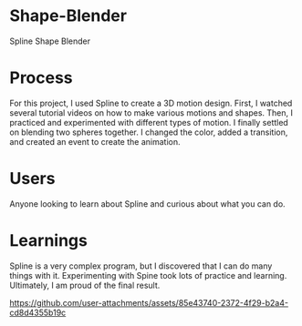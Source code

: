 # Shape-Blender
Spline Shape Blender 
# Process
For this project, I used Spline to create a 3D motion design. First, I watched several tutorial videos on how to make various motions and shapes. Then, I practiced and experimented with different types of motion. I finally settled on blending two spheres together. I changed the color, added a transition, and created an event to create the animation. 
# Users 
Anyone looking to learn about Spline and curious about what you can do.
# Learnings
Spline is a very complex program, but I discovered that I can do many things with it. Experimenting with Spine took lots of practice and learning. Ultimately, I am proud of the final result. 


https://github.com/user-attachments/assets/85e43740-2372-4f29-b2a4-cd8d4355b19c


